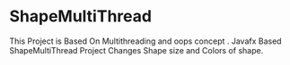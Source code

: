 # ShapeMultiThread
This Project is Based On Multithreading and oops concept . Javafx  Based ShapeMultiThread  Project Changes Shape size and Colors of shape. 
